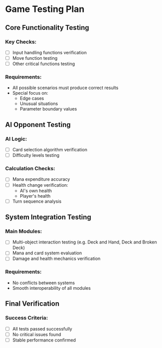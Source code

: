 # Game Testing Plan

## Core Functionality Testing

### Key Checks:
- [ ] Input handling functions verification
- [ ] Move function testing
- [ ] Other critical functions testing

### Requirements:
- All possible scenarios must produce correct results
- Special focus on:
  - Edge cases
  - Unusual situations
  - Parameter boundary values

## AI Opponent Testing

### AI Logic:
- [ ] Card selection algorithm verification
- [ ] Difficulty levels testing

### Calculation Checks:
- [ ] Mana expenditure accuracy
- [ ] Health change verification:
  - AI's own health
  - Player's health
- [ ] Turn sequence analysis

## System Integration Testing

### Main Modules:
- [ ] Multi-object interaction testing (e.g. Deck and Hand, Deck and Broken Deck)
- [ ] Mana and card system evaluation
- [ ] Damage and health mechanics verification

### Requirements:
- No conflicts between systems
- Smooth interoperability of all modules

## Final Verification

### Success Criteria:
- [ ] All tests passed successfully
- [ ] No critical issues found
- [ ] Stable performance confirmed

